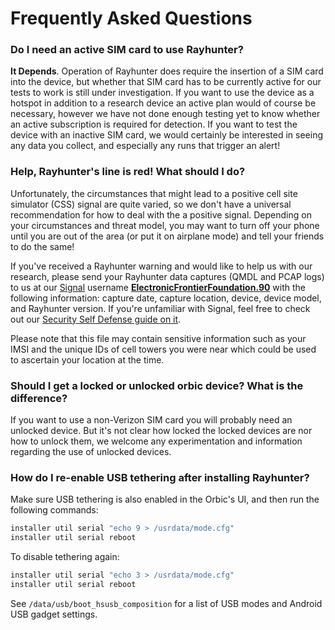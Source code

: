 # Frequently Asked Questions

### Do I need an active SIM card to use Rayhunter?

**It Depends**. Operation of Rayhunter does require the insertion of a SIM card into the device, but whether that SIM card has to be currently active for our tests to work is still under investigation. If you want to use the device as a hotspot in addition to a research device an active plan would of course be necessary, however we have not done enough testing yet to know whether an active subscription is required for detection. If you want to test the device with an inactive SIM card, we would certainly be interested in seeing any data you collect, and especially any runs that trigger an alert!

<a name="red"></a>

### Help, Rayhunter's line is red! What should I do?

Unfortunately, the circumstances that might lead to a positive cell site simulator (CSS) signal are quite varied, so we don't have a universal recommendation for how to deal with the a positive signal. Depending on your circumstances and threat model, you may want to turn off your phone until you are out of the area (or put it on airplane mode) and tell your friends to do the same!

If you've received a Rayhunter warning and would like to help us with our research, please send your Rayhunter data captures (QMDL and PCAP logs) to us at our [Signal](https://signal.org/) username [**ElectronicFrontierFoundation.90**](https://signal.me/#eu/HZbPPED5LyMkbTxJsG2PtWc2TXxPUR1OxBMcJGLOPeeCDGPuaTpOi5cfGRY6RrGf) with the following information: capture date, capture location, device, device model, and Rayhunter version. If you're unfamiliar with Signal, feel free to check out our [Security Self Defense guide on it](https://ssd.eff.org/module/how-to-use-signal).

Please note that this file may contain sensitive information such as your IMSI and the unique IDs of cell towers you were near which could be used to ascertain your location at the time.


### Should I get a locked or unlocked orbic device? What is the difference?

If you want to use a non-Verizon SIM card you will probably need an unlocked device. But it's not clear how locked the locked devices are nor how to unlock them, we welcome any experimentation and information regarding the use of unlocked devices.


### How do I re-enable USB tethering after installing Rayhunter?

Make sure USB tethering is also enabled in the Orbic's UI, and then run the following commands:

```sh
installer util serial "echo 9 > /usrdata/mode.cfg"
installer util serial reboot
```

To disable tethering again:

```sh
installer util serial "echo 3 > /usrdata/mode.cfg"
installer util serial reboot
```

See `/data/usb/boot_hsusb_composition` for a list of USB modes and Android USB gadget settings.
